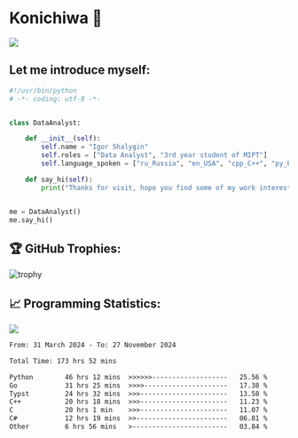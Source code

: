 # Konichiwa 👋
![](https://komarev.com/ghpvc/?username=IgorFandre&color=brightgreen)

## Let me introduce myself:
```py
#!/usr/bin/python
# -*- coding: utf-8 -*-


class DataAnalyst:

    def __init__(self):
        self.name = "Igor Shalygin"
        self.roles = ["Data Analyst", "3rd year student of MIPT"]
        self.language_spoken = ["ru_Russia", "en_USA", "cpp_C++", "py_Python", "go_Golang"]

    def say_hi(self):
        print("Thanks for visit, hope you find some of my work interesting.")


me = DataAnalyst()
me.say_hi()
```

## 🏆 GitHub Trophies:
![trophy](https://github-profile-trophy.vercel.app/?username=IgorFandre&title=MultiLanguage,Repositories,Commits,Experience,PullRequest,Reviews)

## 📈 Programming Statistics:

![](https://github-profile-summary-cards.vercel.app/api/cards/profile-details?username=IgorFandre&theme=solarized_dark)

<!--START_SECTION:waka-->

```txt
From: 31 March 2024 - To: 27 November 2024

Total Time: 173 hrs 52 mins

Python        46 hrs 12 mins  >>>>>>-------------------   25.56 %
Go            31 hrs 25 mins  >>>>---------------------   17.38 %
Typst         24 hrs 32 mins  >>>----------------------   13.58 %
C++           20 hrs 18 mins  >>>----------------------   11.23 %
C             20 hrs 1 min    >>>----------------------   11.07 %
C#            12 hrs 19 mins  >>-----------------------   06.81 %
Other         6 hrs 56 mins   >------------------------   03.84 %
```

<!--END_SECTION:waka-->
